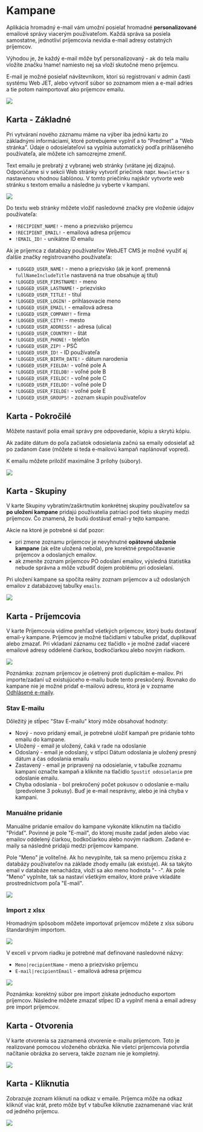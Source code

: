 # Kampane

Aplikácia hromadný e-mail vám umožní posielať hromadné **personalizované** emailové správy viacerým používateľom. Každá správa sa posiela samostatne, jednotliví príjemcovia nevidia e-mail adresy ostatných príjemcov.

Výhodou je, že každý e-mail môže byť personalizovaný - ak do tela mailu vložíte značku !name! namiesto nej sa vloží skutočné meno príjemcu.

E-mail je možné posielať návštevníkom, ktorí sú registrovaní v admin časti systému Web JET, alebo vytvoriť súbor so zoznamom mien a e-mail adries a tie potom naimportovať ako príjemcov emailu.

![](datatable.png)

## Karta - Základné

Pri vytváraní nového záznamu máme na výber iba jednú kartu zo základnými informáciami, ktoré potrebujeme vyplniť a to "Predmet" a "Web stránka". Údaje o odosielateľovi sa vyplnia automatický podľa prihláseného používateľa, ale môžete ich samozrejme zmeniť.

Text emailu je prebratý z vybranej web stránky (vrátane jej dizajnu). Odporúčame si v sekcii Web stránky vytvoriť priečinok napr. ```Newsletter``` s nastavenou vhodnou šablónou. V tomto priečinku najskôr vytvorte web stránku s textom emailu a následne ju vyberte v kampani.

![](editor.png)

Do textu web stránky môžete vložiť nasledovné značky pre vloženie údajov používateľa:

- ```!RECIPIENT_NAME!``` - meno a priezvisko príjemcu
- ```!RECIPIENT_EMAIL!``` - emailová adresa príjemcu
- ```!EMAIL_ID!``` - unikátne ID emailu

Ak je príjemca z databázy používateľov WebJET CMS je možné využiť aj ďalšie značky registrovaného používateľa:

- ```!LOGGED_USER_NAME!``` - meno a priezvisko (ak je konf. premenná ```fullNameIncludeTitle``` nastavená na true obsahuje aj titul)
- ```!LOGGED_USER_FIRSTNAME!``` - meno
- ```!LOGGED_USER_LASTNAME!``` - priezvisko
- ```!LOGGED_USER_TITLE!``` - titul
- ```!LOGGED_USER_LOGIN!``` - prihlasovacie meno
- ```!LOGGED_USER_EMAIL!``` - emailová adresa
- ```!LOGGED_USER_COMPANY!``` - firma
- ```!LOGGED_USER_CITY!``` - mesto
- ```!LOGGED_USER_ADDRESS!``` - adresa (ulica)
- ```!LOGGED_USER_COUNTRY!``` - štát
- ```!LOGGED_USER_PHONE!``` - telefón
- ```!LOGGED_USER_ZIP!``` - PSČ
- ```!LOGGED_USER_ID!``` - ID používateľa
- ```!LOGGED_USER_BIRTH_DATE!``` - dátum narodenia
- ```!LOGGED_USER_FIELDA!``` - voľné pole A
- ```!LOGGED_USER_FIELDB!``` - voľné pole B
- ```!LOGGED_USER_FIELDC!``` - voľné pole C
- ```!LOGGED_USER_FIELDD!``` - voľné pole D
- ```!LOGGED_USER_FIELDE!``` - voľné pole E
- `!LOGGED_USER_GROUPS!` - zoznam skupín používateľov

## Karta - Pokročilé

Môžete nastaviť polia email správy pre odpovedanie, kópiu a skrytú kópiu.

Ak zadáte dátum do poľa začiatok odosielania začnú sa emaily odosielať až po zadanom čase (môžete si teda e-mailovú kampaň naplánovať vopred).

K emailu môžete priložiť maximálne 3 prílohy (súbory).

![](advanced.png)

## Karta - Skupiny

V karte Skupiny vybratím/zaškrtnutím konkrétnej skupiny používateľov sa **po uložení kampane** pridajú používatelia patriaci pod tieto skupiny medzi príjemcov. Čo znamená, že budú dostávať email-y tejto kampane.

Akcie na ktoré je potrebné si dať pozor:

- pri zmene zoznamu príjemcov je nevyhnutné **opätovné uloženie kampane** (ak ešte uložená nebola), pre korektné prepočítavanie príjemcov a odoslaných emailov.
- ak zmeníte zoznam príjemcov PO odoslaní emailov, výsledná štatistika nebude správna a môže vzbudiť dojem problému pri odosielaní.

Pri uložení kampane sa spočíta reálny zoznam príjemcov a už odoslaných emailov z databázovej tabuľky `emails`.

![](users.png)

## Karta - Príjemcovia

V karte Príjemcovia vidíme prehľad všetkých príjemcov, ktorý budu dostavať email-y kampane. Príjemcov je možné tlačidlami v tabuľke pridať, duplikovať alebo zmazať. Pri vkladaní záznamu cez tlačidlo ```+``` je možné zadať viaceré emailové adresy oddelené čiarkou, bodkočiarkou alebo novým riadkom.

![](receivers.png)

Poznámka: zoznam príjemcov je ošetrený proti duplicitám e-mailov. Pri importe/zadaní už existujúceho e-mailu bude tento preskočený. Rovnako do kampane nie je možné pridať e-mailovú adresu, ktorá je v zozname [Odhlásené e-maily](../unsubscribed/README.md).

### Stav E-mailu

Dôležitý je stĺpec "Stav E-mailu" ktorý môže obsahovať hodnoty:

- Nový - novo pridaný email, je potrebné uložiť kampaň pre pridanie tohto emailu do kampane.
- Uložený - email je uložený, čaká v rade na odoslanie
- Odoslaný - email je odoslaný, v stĺpci Dátum odoslania je uložený presný dátum a čas odoslania emailu
- Zastavený - email je pripravený na odosielanie, v tabuľke zoznamu kampaní označte kampaň a kliknite na tlačidlo ```Spustiť odosielanie``` pre odoslanie emailu.
- Chyba odoslania - bol prekročený počet pokusov o odoslanie e-mailu (predvolene 3 pokusy). Buď je e-mail nesprávny, alebo je iná chyba v kampani.

### Manuálne pridanie

Manuálne pridanie emailov do kampane vykonáte kliknutím na tlačidlo "Pridať". Povinné je pole "E-mail", do ktorej musíte zadať jeden alebo viac emailov oddelený čiarkou, bodkočiarkou alebo novým riadkom. Zadané e-maily sa následné pridajú medzi príjemcov kampane.

Pole "Meno" je voliteľné. Ak ho nevyplníte, tak sa meno príjemcu získa z databázy používateľov na základe zhody emailu (ak existuje). Ak sa takýto email v databáze nenachádza, vloží sa ako meno hodnota "- -". Ak pole "Meno" vyplníte, tak sa nastaví všetkým emailov, ktoré práve vkladáte prostredníctvom poľa "E-mail".

![](raw-import.png)

### Import z xlsx

Hromadným spôsobom môžete importovať príjemcov môžete z xlsx súboru štandardným importom.

![](xlsx-import.png)

V exceli v prvom riadku je potrebné mať definované nasledovné názvy:

- ```Meno|recipientName``` - meno a priezvisko príjemcu
- ```E-mail|recipientEmail``` - emailová adresa príjemcu

![](xlsx-import-example.png)

Poznámka: korektný súbor pre import získate jednoducho exportom príjemcov. Následne môžete zmazať stĺpec ID a vyplniť mená a email adresy pre import príjemcov.

## Karta - Otvorenia

V karte otvorenia sa zaznamená otvorenie e-mailu príjemcom. Toto je realizované pomocou vloženého obrázka. Nie všetci príjemcovia potvrdia načítanie obrázka zo servera, takže zoznam nie je kompletný.

![](opens.png)

## Karta - Kliknutia

Zobrazuje zoznam kliknutí na odkaz v emaile. Príjemca môže na odkaz kliknúť viac krát, preto môže byť v tabuľke kliknutie zaznamenané viac krát od jedného príjemcu.

![](clicks.png)